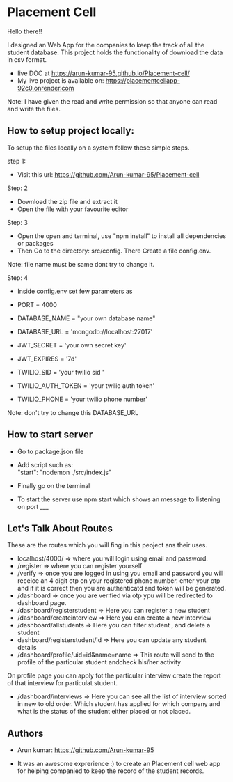 
# Placement Cell

Hello there!! 
 
I designed an Web App for the companies to keep the track of all the student database. This project holds the functionality of download the data in csv format.

 - live DOC at https://arun-kumar-95.github.io/Placement-cell/
 - My live project is available on: https://placementcellapp-92c0.onrender.com

Note: I have given the read and write permission so that anyone can read and write the files.


## How to setup project locally:

To setup the files locally on a system follow these simple steps.

step 1: 

- Visit this url: https://github.com/Arun-kumar-95/Placement-cell


Step: 2

- Download the zip file and extract it 
- Open the file with your favourite editor

Step: 3

- Open the open and terminal, use "npm install" to install all dependencies or packages
- Then Go to the directory: src/config. There Create a file config.env. 


Note: file name must be same dont try to change it.


Step: 4

- Inside config.env set few parameters as
- PORT = 4000
- DATABASE_NAME = "your own database name"
- DATABASE_URL = 'mongodb://localhost:27017'
- JWT_SECRET = 'your own secret key'
- JWT_EXPIRES = '7d'


- TWILIO_SID = 'your twilio sid '
- TWILIO_AUTH_TOKEN = 'your twilio auth token'
- TWILIO_PHONE = 'your twilio phone number'

Note: don't try to change this  DATABASE_URL





## How to start server

- Go to package.json file
- Add script such as:  
"start": "nodemon ./src/index.js"

- Finally go on the terminal 
- To start the server use npm start which shows an message to listening on port ___
## Let's Talk About Routes

These are the routes which you will fing in this peoject ans their uses.

- localhost/4000/ => where you will login using email and password.
- /register => where you can register yourself
- /verify => once you are logged in using you email and password you will receice an 4 digit otp on your registered phone number.
enter your otp and if it is correct then you are authenticatd and token will be generated.
- /dashboard => once you are verified via otp ypu will be redirected to dashboard page.
- /dashboard/registerstudent => Here you can register a new student
- /dashboard/createinterview => Here you can create a new interview
- /dashboard/allstudents => Here you can filter student , and delete a student
- dashboard/registerstudent/id => Here you can update any student details
- /dashboard/profile/uid=id&name=name  =>  This route will send to the profile of the particular student andcheck his/her activity

On profile page you can apply fot the particular interview create the report of that interview for particulat student.

- /dashboard/interviews => Here you can see all the list of interview sorted in new to old order. Which student has applied for which company and what is the status of the student either placed or not placed.


## Authors

- Arun kumar: https://github.com/Arun-kumar-95

- It was an awesome exprerience :) to create an Placement cell web app for helping companied to keep the record of the student records.


